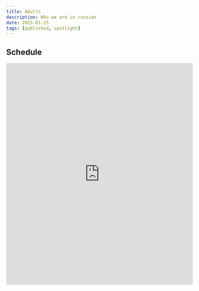 ```yaml
---
title: Adults
description: Who we are in russian
date: 2025-01-25
tags: [published, spotlight]
---
```


## Schedule

<iframe loading="lazy" title="Adults Calendar" src="https://calendar.google.com/calendar/embed?src=d0dc61182ea51b9e4df978b26caac2ee050a96c42c3c0ecb854765cac72db29e%40group.calendar.google.com&amp;ctz=Asia%2FNicosia&amp;hl={{lang}}&mode=AGENDA" style="border:0" width="100%" height="600" frameborder="0" scrolling="no"></iframe>
